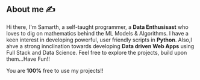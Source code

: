 ## About me :writing_hand:

Hi there, I'm Samarth, a self-taught programmer, a **Data Enthusisast** who loves to dig on mathematics behind the ML Models & Algorithms. I have a  keen interest in  developing powerful, user friendly scripts in **Python**. Also,I ahve a strong innclination towards developing **Data driven Web Apps** using Full Stack and Data Science. Feel free to explore the projects, build upon them...Have Fun!!

You are **100%** free to use my projects!!
